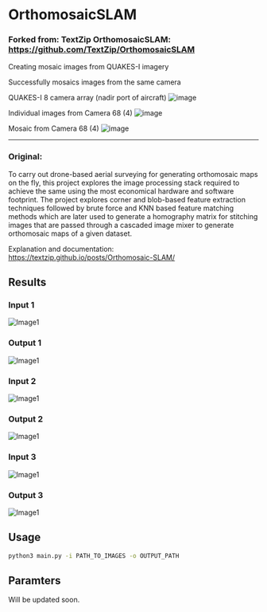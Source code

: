 # OrthomosaicSLAM
### Forked from: TextZip OrthomosaicSLAM: https://github.com/TextZip/OrthomosaicSLAM
 
Creating mosaic images from QUAKES-I imagery

Successfully mosaics images from the same camera

QUAKES-I 8 camera array (nadir port of aircraft)
![image](https://github.com/madelineschwarz/OrthomosaicSLAM/assets/60195170/3c62446c-3df5-4b8e-afc8-e3d30861ec2a)

Individual images from Camera 68 (4)
![image](https://github.com/madelineschwarz/OrthomosaicSLAM/assets/60195170/a5bfd5e9-ed27-424f-8c60-544ca473525d)

Mosaic from Camera 68 (4)
![image](https://github.com/madelineschwarz/OrthomosaicSLAM/assets/60195170/c2ffc0dd-592c-4248-b356-f9f428492be5)

-------------------------------------------------------------------------------------------------------------------------------------------------------------------
### Original:
To carry out drone-based aerial surveying for generating orthomosaic maps on the fly, this project explores the image processing stack required to achieve the same using the most economical hardware and software footprint. The project explores corner and blob-based feature extraction techniques followed by brute force and KNN based feature matching methods which are later used to generate a homography matrix for stitching images that are passed through a cascaded image mixer to generate orthomosaic maps of a given dataset.

Explanation and documentation: https://textzip.github.io/posts/Orthomosaic-SLAM/

## Results
### Input 1
![Image1](/images/city_input.jpg)
### Output 1
![Image1](/images/city_output.png)
### Input 2 
![Image1](/images/lake_nornal_input.jpg)
### Output 2
![Image1](/images/lake_normal_output.png)
### Input 3
![Image1](/images/extended_lake_input.jpg)
### Output 3
![Image1](/images/lake_extended_output.png)


## Usage
```bash
python3 main.py -i PATH_TO_IMAGES -o OUTPUT_PATH
```

## Paramters
Will be updated soon. 
